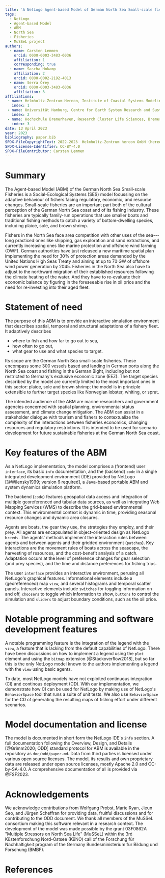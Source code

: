 ```yaml
---
title: 'A NetLogo Agent-based Model of German North Sea Small-scale fisheries'
tags:
  - NetLogo
  - Agent-based Model
  - ABM
  - North Sea
  - Fisheries
  - MuSSeL project
authors:
  - name: Carsten Lemmen
    orcid: 0000-0003-3483-6036
    affiliation: 1
    corresponding: true
  - name: Sascha Hokamp
    affiliation: 2
    orcid: 0000-0002-2192-4013
  - name: Serra Örey
    orcid: 0000-0003-3483-6036
    affiliation: 3
affiliations:
 - name: Helmholtz-Zentrum Hereon, Institute of Coastal Systems Modeling and Analysis, Germany, carsten.lemmen@hereon.de
   index: 1
 - name: Universität Hamburg, Centre for Earth System Research and Sustainability (CEN), Germany
   index: 2
 - name: Hochschule Bremerhaven, Research Cluster Life Sciences, Bremerhaven, Germany
   index: 3
date: 13 April 2023
year: 2023
bibliography: paper.bib
SPDX-FileCopyrightText: 2022-2023  Helmholtz-Zentrum hereon GmbH (hereon)
SPDX-License-Identifier: CC-BY-4.0
SPDX-FileContributor: Carsten Lemmen
---
```


# Summary

The Agent-based Model (ABM) of the German North Sea Small-scale Fisheries is a Social-Ecological Systems (SES) model focussing on the adaptive behaviour of fishers facing regulatory, economic, and resource changes. Small-scale fisheries are an important part both of the cultural perception of the German North Sea coast and of its fishing industry. These fisheries are typically family-run operations that use smaller boats and traditional fishing methods to catch a variety of bottom-dwelling species, including plaice, sole, and brown shrimp.

Fishers in the North Sea face area competition with other uses of the sea---long practiced ones like shipping, gas exploration and sand extractions, and currently increasing ones like marine protection and offshore wind farming (OWF).  German authorities have just released a new maritime spatial plan implementing the need for 30% of protection areas demanded by the United Nations High Seas Treaty and aiming at up to 70 GW of offshore wind power generation by 2045.  Fisheries in the North Sea also have to adjust to the northward migration of their established resources following the climate heating of the water.  And they have to re-evaluate their economic balance by figuring in the foreseeable rise in oil price and the need for re-investing into their aged fleet.

# Statement of need

The purpose of this ABM is to provide an interactive simulation environment that describes spatial, temporal and structural adaptations of a fishery fleet.  It adaptively describes
 
 * where to fish  and how far to go out to sea,
 * how often to go out,
 * what gear to use and what species to target.

Its scope are the German North Sea small-scale fisheries.  These encompass some 300 vessels based and landing in German ports along the North Sea coast and fishing in the German Bight, including but not restricted to Germany's exclusive economic zone (EEZ). The target species described by the model are currently limited to the most important ones in this sector: plaice, sole and brown shrimp; the model is in principle extensible to further target species like Norwegian lobster, whiting, or sprat. 

The intended audience of the ABM are marine researchers and government agencies concerned with spatial planning, environmental status assessment, and climate change mitigation.  The ABM can assist in a stakeholder dialogue with tourism and fishers to contextualize the complexity of the interactions between fisheries economics, changing resources and regulatory restrictions.  It is intended to be used for scenario development for future sustainable fisheries at the German North Sea coast.

# Key features of the ABM

As a NetLogo implementation, the model comprises a (frontend) user `interface`, its basic `info` documentation, and the (backend) `code` in a single integrated development environment (IDE) provided by NetLogo [@Wilensky1999; version 6 required], a Java-based portable ABM and system dynamics simulation platform.

The backend (`code`) features geospatial data access and integration of multiple georeferenced and tabular data sources, as well as integrating Web Mapping Services (WMS) to describe the grid-based environmental context. This environmental context is dynamic in time, providing seasonal resource changes and dynamic area closures.

Agents are boats,  the gear they use, the strategies they employ, and their prey.  All agents are encapsulated in object-oriented design as NetLogo `breeds`.  The agents' methods implement the interaction rules between agents and between agents and their gridded environment (`patches`).  Key interactions are the movement rules of boats across the seascape, the harvesting of resources, and the cost-benefit analysis of a catch.  Adaptation occurs at the level of preference changes for gear selection (and prey species), and the time and distance preferences for fishing trips.  

The user `interface` provides an interactive environment, perusing all NetLogo's graphical features.  Informational elements include a (georeferenced) map `view`, and several histograms and temporal scatter panels.  Interactive elements include `switches` for toggling information on and off, `choosers` to toggle which information to show, `buttons` to control the simulation and `sliders` to adjust boundary conditions, such as the oil price.

# Notable programming and software development features

A notable programming feature is the integration of the legend with the `view`, a feature that is lacking from the default capabilities of NetLogo.  There have been discussions on how to implement a legend using the `plot` element and using the `bitmap` extension [@Stackoverflow2018], but so far this is the only NetLogo model known to the authors implementing a legend with the `view` using basic agents. 

To date, most NetLogo models have not exploited continuous integration (CI) and continous deployment (CD).  With our implementation, we demonstrate how CI can be used for NetLogo by making use of NetLogo's `BehaviorSpace` tool that runs a suite of unit tests.  We also use  `BehaviorSpace` for the CD of generating the resulting maps of fishing effort under different scenarios.

# Model documentation and license

The model is documented in short form the NetLogo IDE's `info` section. A full documentation following the Overview, Design, and Details [@Grimm2020; ODD] standard protocol for ABM is available in the repository as `doc/odd/paper.md`. Data from third parties is licensed under various open source licenses.  The model, its results and own proprietary data are released under open source licenses, mostly Apache 2.0 and CC-by-SA-4.0.  A comprehensive documentation of all is provided via @FSF2023. 

# Acknowledgements

We acknowledge contributions from Wolfgang Probst, Marie Ryan, Jieun Seo, and Jürgen Scheffran for providing data, fruitful discussions and for contributing to the ODD document. We thank all members of the MuSSeL consortium making this software relevant in a research context.  The development of the model was made possible by the grant 03F0862A "Multiple Stressors on North Sea Life" (MuSSeL) within the 3rd Küstenforschung Nord-Ostsee (KüNO) call of the Forschung für Nachhaltigkeit program of the Germany Bundesministerium für Bildung und Forschung (BMBF).  

# References

